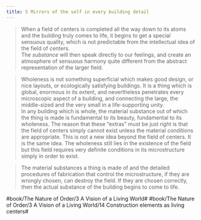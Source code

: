 ```yaml
---
title: 5 Mirrors of the self in every building detail
---
```


> When a field of centers is completed all the way down to its atoms and the building truly comes to life, it begins to get a special sensuous quality, which is not predictable from the intellectual idea of the field of centers.  
> The *substance* will then speak directly to our feelings, and create an atmosphere of sensuous harmony quite different from the abstract representation of the larger field.  

> Wholeness is not something superficial which makes good design, or nice layouts, or ecologically satisfying buildings. It is a thing which is global, enormous in its extent, and nevertheless penetrates every microscopic aspect of a building, and connecting the large, the middle-sized and the very small in a life-supporting unity.  
> In any building which is whole, the material substance out of which the thing is made is fundamental to its beauty, fundamental to its wholeness. The reason that these “extras” must be just right is that the field of centers simply cannot exist unless the material conditions are appropriate. This is not a new idea beyond the field of centers. It is the same idea. The wholeness still lies in the existence of the field but this field requires very definite conditions in its microstructure simply in order to exist.  

> The material substances a thing is made of and the detailed procedures of fabrication that control the microstructure, if they are wrongly chosen, can destroy the field. If they are chosen correctly, then the actual substance of the building begins to come to life.  

#book/The Nature of Order/3 A Vision of a Living World# #book/The Nature of Order/3 A Vision of a Living World/14 Construction elements as living centers#